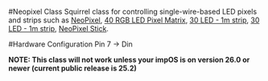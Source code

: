 #Neopixel Class
Squirrel class for controlling single-wire-based LED pixels and strips such as [NeoPixel](http://www.adafruit.com/products/1312), [40 RGB LED Pixel Matrix](http://www.adafruit.com/products/1430), [30 LED - 1m strip](http://www.adafruit.com/products/1138), [30 LED - 1m strip](http://www.adafruit.com/products/1376), [NeoPixel Stick](http://www.adafruit.com/products/1426).

#Hardware Configuration
Pin 7 -> Din

**NOTE: This class will not work unless your impOS is on version 26.0 or newer (current public release is 25.2)**
